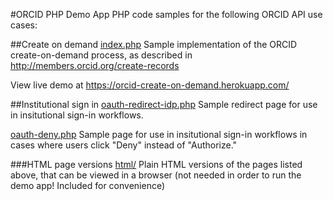 #ORCID PHP Demo App
PHP code samples for the following ORCID API use cases:

##Create on demand
[index.php](index.php) Sample implementation of the ORCID create-on-demand process, as described in http://members.orcid.org/create-records

View live demo at https://orcid-create-on-demand.herokuapp.com/

##Institutional sign in
[oauth-redirect-idp.php](oauth-redirect-idp.php) Sample redirect page for use in insitutional sign-in workflows.

[oauth-deny.php](oauth-deny.php) Sample page for use in insitutional sign-in workflows in cases where users click "Deny" instead of "Authorize."

###HTML page versions
[html/](html/) Plain HTML versions of the pages listed above, that can be viewed in a browser (not needed in order to run the demo app! Included for convenience)




